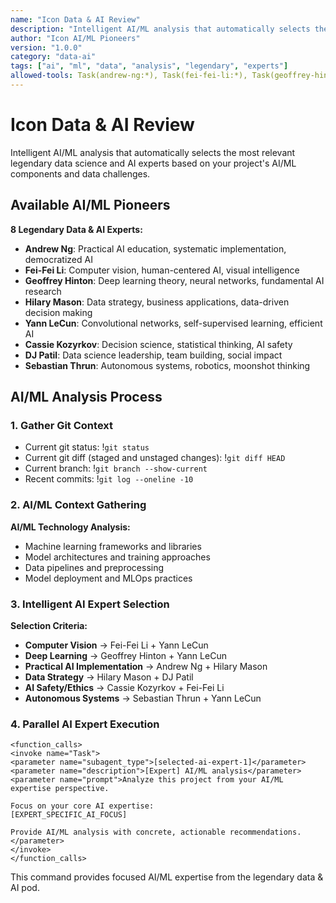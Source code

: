 ```yaml
---
name: "Icon Data & AI Review"
description: "Intelligent AI/ML analysis that automatically selects the most relevant legendary data science and AI experts for your project"
author: "Icon AI/ML Pioneers"
version: "1.0.0"
category: "data-ai"
tags: ["ai", "ml", "data", "analysis", "legendary", "experts"]
allowed-tools: Task(andrew-ng:*), Task(fei-fei-li:*), Task(geoffrey-hinton:*), Task(hilary-mason:*), Task(yann-lecun:*), Task(cassie-kozyrkov:*), Task(dj-patil:*), Task(sebastian-thrun:*), Read, Glob, Grep
---
```


# Icon Data & AI Review

Intelligent AI/ML analysis that automatically selects the most relevant legendary data science and AI experts based on your project's AI/ML components and data challenges.

## Available AI/ML Pioneers

**8 Legendary Data & AI Experts:**
- **Andrew Ng**: Practical AI education, systematic implementation, democratized AI
- **Fei-Fei Li**: Computer vision, human-centered AI, visual intelligence
- **Geoffrey Hinton**: Deep learning theory, neural networks, fundamental AI research
- **Hilary Mason**: Data strategy, business applications, data-driven decision making
- **Yann LeCun**: Convolutional networks, self-supervised learning, efficient AI
- **Cassie Kozyrkov**: Decision science, statistical thinking, AI safety
- **DJ Patil**: Data science leadership, team building, social impact
- **Sebastian Thrun**: Autonomous systems, robotics, moonshot thinking

## AI/ML Analysis Process

### 1. **Gather Git Context**
- Current git status: !`git status`
- Current git diff (staged and unstaged changes): !`git diff HEAD`
- Current branch: !`git branch --show-current`
- Recent commits: !`git log --oneline -10`

### 2. **AI/ML Context Gathering**

**AI/ML Technology Analysis:**
- Machine learning frameworks and libraries
- Model architectures and training approaches
- Data pipelines and preprocessing
- Model deployment and MLOps practices

### 3. **Intelligent AI Expert Selection**

**Selection Criteria:**
- **Computer Vision** → Fei-Fei Li + Yann LeCun
- **Deep Learning** → Geoffrey Hinton + Yann LeCun
- **Practical AI Implementation** → Andrew Ng + Hilary Mason
- **Data Strategy** → Hilary Mason + DJ Patil
- **AI Safety/Ethics** → Cassie Kozyrkov + Fei-Fei Li
- **Autonomous Systems** → Sebastian Thrun + Yann LeCun

### 4. **Parallel AI Expert Execution**

```
<function_calls>
<invoke name="Task">
<parameter name="subagent_type">[selected-ai-expert-1]</parameter>
<parameter name="description">[Expert] AI/ML analysis</parameter>
<parameter name="prompt">Analyze this project from your AI/ML expertise perspective.

Focus on your core AI expertise:
[EXPERT_SPECIFIC_AI_FOCUS]

Provide AI/ML analysis with concrete, actionable recommendations.</parameter>
</invoke>
</function_calls>
```

This command provides focused AI/ML expertise from the legendary data & AI pod.